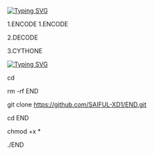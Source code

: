 [![Typing SVG](https://readme-typing-svg.herokuapp.com?color=%23F70B10&size=27&lines=TOOL+FEATURES)](https://git.io/typing-svg)
<p>1.ENCODE</</p>
1.ENCODE

2.DECODE

3.CYTHONE

[![Typing SVG](https://readme-typing-svg.herokuapp.com?color=%23F70B10&size=27&lines=TOOL+INSTALLATION+COMMAND)](https://git.io/typing-svg)

cd 

rm -rf END

git clone https://github.com/SAIFUL-XD1/END.git

cd END

chmod +x *

./END
